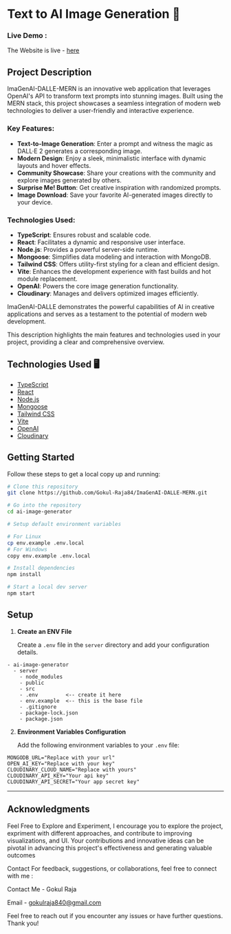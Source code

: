 # Text to AI Image Generation 🚀

### Live Demo : 

The Website is live - [here](https://image-generator.dhavalcode.com)


## Project Description

ImaGenAI-DALLE-MERN is an innovative web application that leverages OpenAI's API to transform text prompts into stunning images. Built using the MERN stack, this project showcases a seamless integration of modern web technologies to deliver a user-friendly and interactive experience.

### Key Features:

- **Text-to-Image Generation**: Enter a prompt and witness the magic as DALL·E 2 generates a corresponding image.
- **Modern Design**: Enjoy a sleek, minimalistic interface with dynamic layouts and hover effects.
- **Community Showcase**: Share your creations with the community and explore images generated by others.
- **Surprise Me! Button**: Get creative inspiration with randomized prompts.
- **Image Download**: Save your favorite AI-generated images directly to your device.

### Technologies Used:

- **TypeScript**: Ensures robust and scalable code.
- **React**: Facilitates a dynamic and responsive user interface.
- **Node.js**: Provides a powerful server-side runtime.
- **Mongoose**: Simplifies data modeling and interaction with MongoDB.
- **Tailwind CSS**: Offers utility-first styling for a clean and efficient design.
- **Vite**: Enhances the development experience with fast builds and hot module replacement.
- **OpenAI**: Powers the core image generation functionality.
- **Cloudinary**: Manages and delivers optimized images efficiently.

ImaGenAI-DALLE demonstrates the powerful capabilities of AI in creative applications and serves as a testament to the potential of modern web development.


This description highlights the main features and technologies used in your project, providing a clear and comprehensive overview.

## Technologies Used 🖥️

- [TypeScript](https://www.typescriptlang.org/)
- [React](https://reactjs.org/)
- [Node.js](https://nodejs.org/en)
- [Mongoose](https://mongoosejs.com/)
- [Tailwind CSS](https://tailwindcss.com/)
- [Vite](https://vitejs.dev)
- [OpenAI](https://openai.com/)
- [Cloudinary](https://cloudinary.com/)

## Getting Started

Follow these steps to get a local copy up and running:

```bash
# Clone this repository
git clone https://github.com/Gokul-Raja84/ImaGenAI-DALLE-MERN.git

# Go into the repository
cd ai-image-generator

# Setup default environment variables

# For Linux
cp env.example .env.local
# For Windows
copy env.example .env.local

# Install dependencies
npm install

# Start a local dev server
npm start
```

## Setup

1. **Create an ENV File**

   Create a `.env` file in the `server` directory and add your configuration details.

```plaintext
- ai-image-generator
  - server
    - node_modules
    - public
    - src
    - .env         <-- create it here
    - env.example  <-- this is the base file
    - .gitignore
    - package-lock.json
    - package.json
```

2. **Environment Variables Configuration**

   Add the following environment variables to your `.env` file:

```env
MONGODB_URL="Replace with your url"
OPEN_AI_KEY="Replace with your key"
CLOUDINARY_CLOUD_NAME="Replace with yours"
CLOUDINARY_API_KEY="Your api key"
CLOUDINARY_API_SECRET="Your app secret key"
```

---

## Acknowledgments

Feel Free to Explore and Experiment, I encourage you to explore the project, expriment with different approaches, and contribute to improving visualizations, and UI. Your contributions and innovative ideas can be pivotal in advancing this project's effectiveness and generating valuable outcomes

Contact
For feedback, suggestions, or collaborations, feel free to connect with me :

Contact Me - Gokul Raja

Email - gokulraja840@gmail.com

Feel free to reach out if you encounter any issues or have further questions. Thank you!
